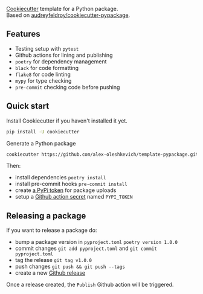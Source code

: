 [Cookiecutter](https://github.com/cookiecutter/cookiecutter) template for a Python package.  
Based on [audreyfeldroy/cookiecutter-pypackage](https://github.com/audreyfeldroy/cookiecutter-pypackage).

## Features

-   Testing setup with `pytest`
-   Github actions for lining and publishing
-   `poetry` for dependency management
-   `black` for code formatting
-   `flake8` for code linting
-   `mypy` for type checking
-   `pre-commit` checking code before pushing

## Quick start

Install Cookiecutter if you haven't installed it yet.

```bash
pip install -U cookiecutter
```

Generate a Python package

```bash
cookiecutter https://github.com/alex-oleshkevich/template-pypackage.git
```

Then:

-   install dependencies `poetry install`
-   install pre-commit hooks `pre-commit install`
-   create [a PyPi token](https://pypi.org/manage/account/) for package uploads
-   setup a [Github action secret](https://docs.github.com/en/actions/reference/encrypted-secrets#creating-encrypted-secrets-for-a-repository) named `PYPI_TOKEN`

## Releasing a package

If you want to release a package do:

-   bump a package version in `pyproject.toml` `poetry version 1.0.0`
-   commit changes `git add pyproject.toml` and `git commit pyproject.toml`
-   tag the release `git tag v1.0.0`
-   push changes `git push && git push --tags`
-   create a new [Github release](https://docs.github.com/en/github/administering-a-repository/releasing-projects-on-github/managing-releases-in-a-repository#creating-a-release)

Once a release created, the `Publish` Github action will be triggered.
